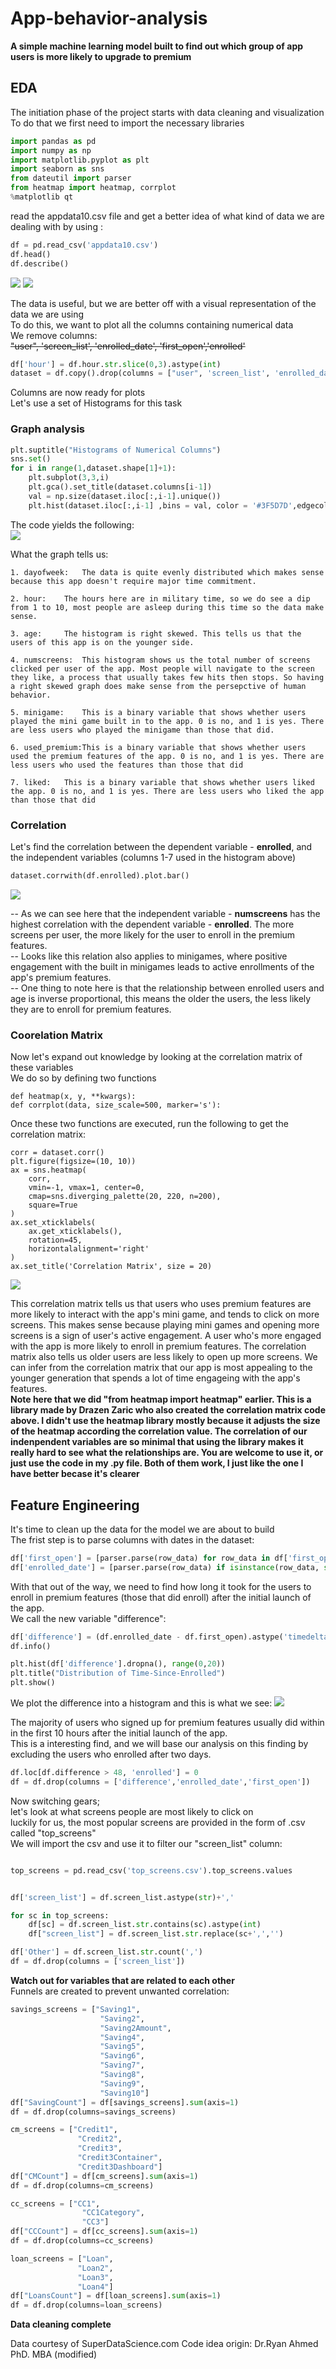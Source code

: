 # App-behavior-analysis

__A simple machine learning model built to find out which group of app users is more likely to upgrade to premium__

## EDA
The initiation phase of the project starts with data cleaning and visualization <br />
To do that we first need to import the necessary libraries 

```python
import pandas as pd
import numpy as np
import matplotlib.pyplot as plt
import seaborn as sns
from dateutil import parser
from heatmap import heatmap, corrplot
%matplotlib qt
```
read the appdata10.csv file and get a better idea of what kind of data we are dealing with by using :

```python
df = pd.read_csv('appdata10.csv')
df.head()
df.describe()
```
![](Images/Head.png)
![](Images/Desc.png)

The data is useful, but we are better off with a visual representation of the data we are using <br />
To do this, we want to plot all the columns containing numerical data <br />
We remove columns: <br />
~~"user", 'screen_list', 'enrolled_date', 'first_open','enrolled'~~

```python
df['hour'] = df.hour.str.slice(0,3).astype(int)
dataset = df.copy().drop(columns = ["user", 'screen_list', 'enrolled_date', 'first_open','enrolled'])
```
Columns are now ready for plots <br />
Let's use a set of Histograms for this task

### Graph analysis

```python
plt.suptitle("Histograms of Numerical Columns")
sns.set()
for i in range(1,dataset.shape[1]+1):
    plt.subplot(3,3,i)
    plt.gca().set_title(dataset.columns[i-1])
    val = np.size(dataset.iloc[:,i-1].unique())
    plt.hist(dataset.iloc[:,i-1] ,bins = val, color = '#3F5D7D',edgecolor = '#3F5D7D')
```
The code yields the following:<br />
![](Images/Hist.png)

What the graph tells us:

	1. dayofweek: 	The data is quite evenly distributed which makes sense because this app doesn't require major time commitment.
	
	2. hour: 	The hours here are in military time, so we do see a dip from 1 to 10, most people are asleep during this time so the data make sense.
	
	3. age: 	The histogram is right skewed. This tells us that the users of this app is on the younger side.
	
	4. numscreens: 	This histogram shows us the total number of screens clicked per user of the app. Most people will navigate to the screen they like, a process that usually takes few hits then stops. So having a right skewed graph does make sense from the persepctive of human behavior.

	5. minigame:	This is a binary variable that shows whether users played the mini game built in to the app. 0 is no, and 1 is yes. There are less users who played the minigame than those that did.
	
	6. used_premium:This is a binary variable that shows whether users used the premium features of the app. 0 is no, and 1 is yes. There are less users who used the features than those that did
	
	7. liked:	This is a binary variable that shows whether users liked the app. 0 is no, and 1 is yes. There are less users who liked the app than those that did
	
### Correlation
Let's find the correlation between the dependent variable - __enrolled__, and the independent variables (columns 1-7 used in the histogram above)
```python
dataset.corrwith(df.enrolled).plot.bar()
```
![](Images/Corr.png)

-- As we can see here that the independent variable - __numscreens__ has the highest correlation with the dependent variable - __enrolled__. The more screens per user, the more likely for the user to enroll in the premium features.<br />
-- Looks like this relation also applies to minigames, where positive engagement with the built in minigames leads to active enrollments of the app's premium features.<br />
-- One thing to note here is that the relationship between enrolled users and age is inverse proportional, this means the older the users, the less likely they are to enroll for premium features.<br />

### Coorelation Matrix
Now let's expand out knowledge by looking at the correlation matrix of these variables<br />
We do so by defining two functions 
```
def heatmap(x, y, **kwargs):
def corrplot(data, size_scale=500, marker='s'):
```
Once these two functions are executed, run the following to get the correlation matrix:
```
corr = dataset.corr()
plt.figure(figsize=(10, 10))
ax = sns.heatmap(
    corr, 
    vmin=-1, vmax=1, center=0,
    cmap=sns.diverging_palette(20, 220, n=200),
    square=True
)
ax.set_xticklabels(
    ax.get_xticklabels(),
    rotation=45,
    horizontalalignment='right'
)
ax.set_title('Correlation Matrix', size = 20)
```
![](Images/Correlation%20Matrix.png)

This correlation matrix tells us that users who uses premium features are more likely to interact with the app's mini game, and tends to click on more screens. This makes sense because playing mini games and opening more screens
is a sign of user's active engagement. A user who's more engaged with the app is more likely to enroll in premium features.
The correlation matrix also tells us older users are less likely to open up more screens. We can infer from the correlation matrix that our app is most appealing to the younger generation that spends a lot of time engageing with the app's features.
<br />
**Note here that we did "from heatmap import heatmap" earlier. This is a library made by Drazen Zaric who also created the correlation matrix code above.
I didn't use the heatmap library mostly because it adjusts the size of the heatmap according the correlation value. The correlation
of our indenpendent variables are so minimal that using the library makes it really hard to see what the relationships are. You are welcome to use it, or just
use the code in my .py file. Both of them work, I just like the one I have better becase it's clearer**

## Feature Engineering
It's time to clean up the data for the model we are about to build<br />
The frist step is to parse columns with dates in the dataset:<br />

```python
df['first_open'] = [parser.parse(row_data) for row_data in df['first_open']]
df['enrolled_date'] = [parser.parse(row_data) if isinstance(row_data, str) else row_data for row_data in df['enrolled_date']]
```

With that out of the way, we need to find how long it took for the users to enroll in premium features (those that did enroll) after the initial launch of the app. <br />
We call the new variable "difference":
```python
df['difference'] = (df.enrolled_date - df.first_open).astype('timedelta64[h]')
df.info()

plt.hist(df['difference'].dropna(), range(0,20))
plt.title("Distribution of Time-Since-Enrolled")
plt.show()
```
We plot the difference into a histogram and this is what we see:
![](Images/Time%20since.png)

The majority of users who signed up for premium features usually did within in the first 10 hours after the initial launch of the app.<br />
This is a interesting find, and we will base our analysis on this finding by excluding the users who enrolled after two days.<br />
```python
df.loc[df.difference > 48, 'enrolled'] = 0
df = df.drop(columns = ['difference','enrolled_date','first_open'])
```

Now switching gears;<br />
let's look at what screens people are most likely to click on<br />
luckily for us, the most popular screens are provided in the form of .csv called "top_screens"<br />
We will import the csv and use it to filter our "screen_list" column:<br />
```python

top_screens = pd.read_csv('top_screens.csv').top_screens.values


df['screen_list'] = df.screen_list.astype(str)+','

for sc in top_screens:
    df[sc] = df.screen_list.str.contains(sc).astype(int)
    df["screen_list"] = df.screen_list.str.replace(sc+',','')

df['Other'] = df.screen_list.str.count(',')
df = df.drop(columns = ['screen_list'])
```
**Watch out for variables that are related to each other** <br />
Funnels are created to prevent unwanted correlation:
```python
savings_screens = ["Saving1",
                    "Saving2",
                    "Saving2Amount",
                    "Saving4",
                    "Saving5",
                    "Saving6",
                    "Saving7",
                    "Saving8",
                    "Saving9",
                    "Saving10"]
df["SavingCount"] = df[savings_screens].sum(axis=1)
df = df.drop(columns=savings_screens)

cm_screens = ["Credit1",
               "Credit2",
               "Credit3",
               "Credit3Container",
               "Credit3Dashboard"]
df["CMCount"] = df[cm_screens].sum(axis=1)
df = df.drop(columns=cm_screens)

cc_screens = ["CC1",
                "CC1Category",
                "CC3"]
df["CCCount"] = df[cc_screens].sum(axis=1)
df = df.drop(columns=cc_screens)

loan_screens = ["Loan",
               "Loan2",
               "Loan3",
               "Loan4"]
df["LoansCount"] = df[loan_screens].sum(axis=1)
df = df.drop(columns=loan_screens)
```
**Data cleaning complete**








Data courtesy of SuperDataScience.com
Code idea origin: Dr.Ryan Ahmed PhD. MBA (modified)
